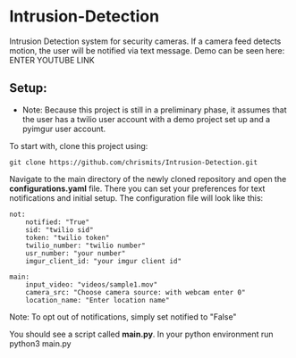 # Intrusion-Detection

Intrusion Detection system for security cameras. If a camera feed detects motion, the user will be notified via text message. Demo can be seen here: ENTER YOUTUBE LINK

## Setup:

* Note: Because this project is still in a preliminary phase, it assumes that the user has a twilio user account with a demo project set up and a pyimgur user account. 

To start with, clone this project using:

    git clone https://github.com/chrismits/Intrusion-Detection.git


Navigate to the main directory of the newly cloned repository and open the **configurations.yaml** file. There you can set your preferences for text notifications and initial setup. The configuration file will look like this:

    not:
        notified: "True"
        sid: "twilio sid"
        token: "twilio token"
        twilio_number: "twilio number"
        usr_number: "your number"
        imgur_client_id: "your imgur client id"

    main:
        input_video: "videos/sample1.mov"
        camera_src: "Choose camera source: with webcam enter 0"
        location_name: "Enter location name"



Note: To opt out of notifications, simply set notified to "False"

You should see a script called **main.py**. In your python environment run python3 main.py
